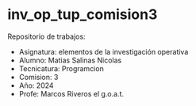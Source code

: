 # inv_op_tup_comision3
Repositorio de trabajos:
- Asignatura: elementos de la investigación operativa
- Alumno: Matias Salinas Nicolas
- Tecnicatura: Programcion
- Comision: 3
- Año: 2024
- Profe: Marcos Riveros el g.o.a.t.
